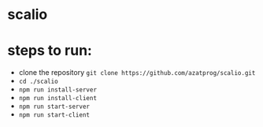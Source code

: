# scalio

# steps to run:
- clone the repository `git clone https://github.com/azatprog/scalio.git`
- `cd ./scalio`
- `npm run install-server`
- `npm run install-client`
- `npm run start-server`
- `npm run start-client`
